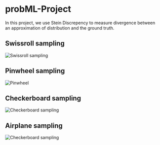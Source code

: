 # probML-Project

In this project, we use Stein Discrepency to measure divergence between an approximation of distribution and the ground truth.

## Swissroll sampling
![Swissroll sampling](sampling_swissroll.gif)

## Pinwheel sampling
![Pinwheel](sampling_pinwheel.gif)

## Checkerboard sampling
![Checkerboard sampling](sampling_checkerboard.gif)

## Airplane sampling
![Checkerboard sampling](airplane_sampling.gif)
